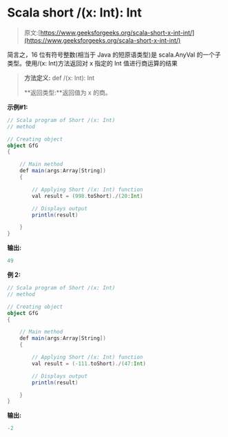 # Scala short /(x: Int): Int

> 原文:[https://www.geeksforgeeks.org/scala-short-x-int-int/](https://www.geeksforgeeks.org/scala-short-x-int-int/)

简言之，16 位有符号整数(相当于 Java 的短原语类型)是 scala.AnyVal 的一个子类型。使用/(x: Int)方法返回对 x 指定的 Int 值进行商运算的结果

> **方法定义:** def /(x: Int): Int
> 
> **返回类型:**返回值为 x 的商。

**示例#1:**

```scala
// Scala program of Short /(x: Int) 
// method 

// Creating object 
object GfG 
{ 

    // Main method 
    def main(args:Array[String]) 
    { 

        // Applying Short /(x: Int) function 
        val result = (998.toShort)./(20:Int)

        // Displays output 
        println(result) 

    } 
} 
```

**输出:**

```scala
49

```

**例 2:**

```scala
// Scala program of Short /(x: Int) 
// method 

// Creating object 
object GfG 
{ 

    // Main method 
    def main(args:Array[String]) 
    { 

        // Applying Short /(x: Int) function 
        val result = (-111.toShort)./(47:Int)

        // Displays output 
        println(result) 

    } 
} 
```

**输出:**

```scala
-2

```